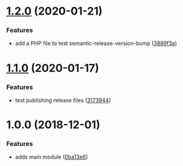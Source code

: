 # [1.2.0](https://github.com/adekbadek/semantic-release-demo/compare/v1.1.0...v1.2.0) (2020-01-21)


### Features

* add a PHP file to test semantic-release-version-bump ([3889f3a](https://github.com/adekbadek/semantic-release-demo/commit/3889f3a))

# [1.1.0](https://github.com/adekbadek/semantic-release-demo/compare/v1.0.0...v1.1.0) (2020-01-17)


### Features

* test publishing release files ([3173944](https://github.com/adekbadek/semantic-release-demo/commit/3173944))

# 1.0.0 (2018-12-01)


### Features

* adds main module ([0ba13e6](https://github.com/adekbadek/semantic-release-demo/commit/0ba13e6))
